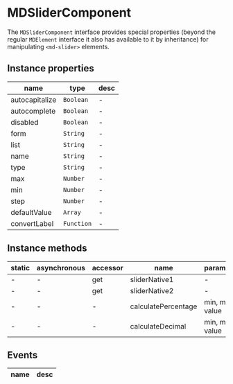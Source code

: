 # MDSliderComponent

The `MDSliderComponent` interface provides special properties (beyond the regular `MDElement` interface it also has available to it by inheritance) for manipulating `<md-slider>` elements.

## Instance properties

| name           | type       | desc |
| -------------- | ---------- | ---- |
| autocapitalize | `Boolean`  | -    |
| autocomplete   | `Boolean`  | -    |
| disabled       | `Boolean`  | -    |
| form           | `String`   | -    |
| list           | `String`   | -    |
| name           | `String`   | -    |
| type           | `String`   | -    |
| max            | `Number`   | -    |
| min            | `Number`   | -    |
| step           | `Number`   | -    |
| defaultValue   | `Array`    | -    |
| convertLabel   | `Function` | -    |

## Instance methods

| static | asynchronous | accessor | name                | parameters      |
| ------ | ------------ | -------- | ------------------- | --------------- |
| -      | -            | get      | sliderNative1       | -               |
| -      | -            | get      | sliderNative2       | -               |
| -      | -            | -        | calculatePercentage | min, max, value |
| -      | -            | -        | calculateDecimal    | min, max, value |

## Events

| name | desc |
| ---- | ---- |
